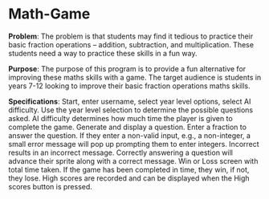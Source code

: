 # Math-Game

**Problem**:
The problem is that students may find it tedious to practice their basic fraction operations – addition, subtraction, and multiplication. These students need a way to practice these skills in a fun way.

**Purpose**:
The purpose of this program is to provide a fun alternative for improving these maths skills with a game.
The target audience is students in years 7-12 looking to improve their basic fraction operations maths skills.

**Specifications**:
Start, enter username, select year level options, select AI difficulty. Use the year level selection to determine the possible questions asked. AI difficulty determines how much time the player is given to complete the game.
Generate and display a question.
Enter a fraction to answer the question.
If they enter a non-valid input, e.g., a non-integer, a small error message will pop up prompting them to enter integers.
Incorrect results in an incorrect message.
Correctly answering a question will advance their sprite along with a correct message.
Win or Loss screen with total time taken. If the game has been completed in time, they win, if not, they lose.
High scores are recorded and can be displayed when the High scores button is pressed.
